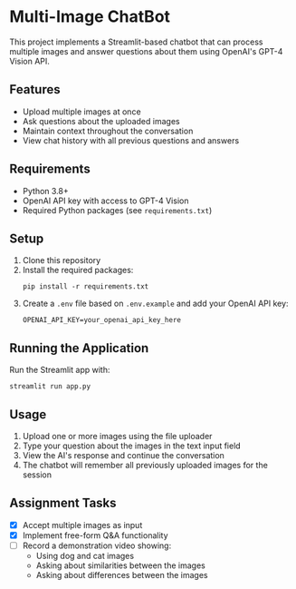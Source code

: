 # Multi-Image ChatBot

This project implements a Streamlit-based chatbot that can process multiple images and answer questions about them using OpenAI's GPT-4 Vision API.

## Features

- Upload multiple images at once
- Ask questions about the uploaded images
- Maintain context throughout the conversation
- View chat history with all previous questions and answers

## Requirements

- Python 3.8+
- OpenAI API key with access to GPT-4 Vision
- Required Python packages (see `requirements.txt`)

## Setup

1. Clone this repository
2. Install the required packages:
   ```
   pip install -r requirements.txt
   ```
3. Create a `.env` file based on `.env.example` and add your OpenAI API key:
   ```
   OPENAI_API_KEY=your_openai_api_key_here
   ```

## Running the Application

Run the Streamlit app with:

```
streamlit run app.py
```

## Usage

1. Upload one or more images using the file uploader
2. Type your question about the images in the text input field
3. View the AI's response and continue the conversation
4. The chatbot will remember all previously uploaded images for the session

## Assignment Tasks

- [x] Accept multiple images as input
- [x] Implement free-form Q&A functionality
- [ ] Record a demonstration video showing:
  - Using dog and cat images
  - Asking about similarities between the images
  - Asking about differences between the images